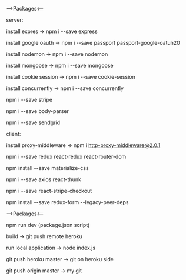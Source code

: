 -->Packages<--

server:

install expres -> npm i --save express

install google oauth -> npm i --save passport passport-google-oatuh20

install nodemon -> npm i --save nodemon

install mongoose -> npm i --save mongoose

install cookie session -> npm i --save cookie-session

install concurrently -> npm i --save concurrently

npm i --save stripe

npm i --save body-parser

npm i --save sendgrid

client:

install proxy-middleware -> npm i http-proxy-middleware@2.0.1

npm i --save redux react-redux react-router-dom

npm install --save materialize-css

npm i --save axios react-thunk

npm i --save react-stripe-checkout

npm install --save redux-form --legacy-peer-deps

-->Packages<--

npm run dev (package.json script)

build -> git push remote heroku

run local application -> node index.js

git push heroku master -> git on heroku side

git push origin master -> my git
